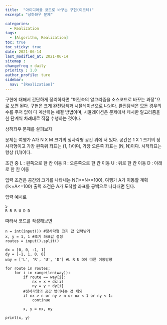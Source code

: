 ```yaml
---
title:  "아이디어를 코드로 바꾸는 구현(이코테)"
excerpt: "상하좌우 문제"

categories:
  - Realization
tags:
  - [Algorithm, Realization]
toc: true
toc_sticky: true
date: 2021-06-14
last_modified_at: 2021-06-14
sitemap :
changefreq : daily
priority : 1.0
author_profile: ture
sidebar:
  nav: "[Realization]"
---
```

구현에 대해서 간단하게 정리하자면 "머릿속의 알고리즘을 소스코드로 바꾸는 과정"으로 보면 된다.
구현은 크게 완전탐색과 시뮬레이션으로 나뉜다. 
완전탐색은 모든 경우의 수를 주저 없이 다 계산하는 해결 방법이며,
시뮬레이션은 문제에서 제시한 알고리즘을 한 단계씩 차례대로 직접 수행하는 것이다.

상하좌우 문제를 살펴보자

문제는 여행가 A가 N X M 크기의 정사각형 공간 위에 서 있다. 공간은 1 X 1 크기의 정사각형이고
가장 왼쪽위 좌표는 (1, 1)이며, 가장 오른쪽 좌표는 (N, N)이다. 시작좌표는 항상 (1,1)이다.

조건 중
L : 왼쪽으로 한 칸 이동
R : 오른쪽으로 한 칸 이동
U : 위로 한 칸 이동
D : 아래로 한 칸 이동

입력 조건은 공간의 크기를 나타내는 N(1<=N<=100), 여행가 A가 이동할 계획(1<=A<=100)
출력 조건은 A가 도착할 좌표를 공백으로 나타내면 된다.

입력 예시로
```
5
R R R U D D
```
따라서 코드를 작성해보면
```
n = int(input()) #정사각형 크기 값 입력받기
x, y = 1, 1 #초기 좌표값 설정
routes = input().split()

dx = [0, 0, -1, 1]
dy = [-1, 1, 0, 0]
way = ['L', 'R', 'U', 'D'] #L R U D에 따른 이동방향

for route in routes:
    for i in range(len(way)):
        if route == way[i]:
            nx = x + dx[i]
            ny = y + dy[i]
        #정사각형의 공간 벗어나는 것 제외
        if nx > n or ny > n or nx < 1 or ny < 1:
            continue

        x, y = nx, ny

print(x, y)
```